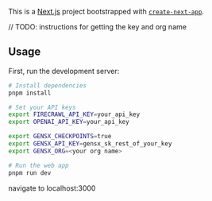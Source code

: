 This is a [Next.js](https://nextjs.org) project bootstrapped with [`create-next-app`](https://nextjs.org/docs/app/api-reference/cli/create-next-app).

// TODO: instructions for getting the key and org name

## Usage

First, run the development server:

```bash
# Install dependencies
pnpm install

# Set your API keys
export FIRECRAWL_API_KEY=your_api_key
export OPENAI_API_KEY=your_api_key

export GENSX_CHECKPOINTS=true
export GENSX_API_KEY=gensx_sk_rest_of_your_key
export GENSX_ORG=<your org name>

# Run the web app
pnpm run dev

```

navigate to localhost:3000
